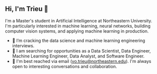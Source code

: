 ## Hi, I'm Trieu 👋
	
I'm a Master's student in Artificial Intelligence at Northeastern University. I'm particularly interested in machine learning, neural networks, building computer vision systems, and applying machine learning in production.
	
* 🌱 I’m cracking the data science and machine learning engineering interviews.
* 💼 I am searching for opportunities as a Data Scientist, Data Engineer, Machine Learning Engineer, Data Analyst, and Software Engineer.
* 📧 I'm best reached via email (vo.trieu@northeastern.edu). I'm always open to interesting conversations and collaboration.
